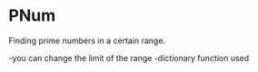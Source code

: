 # PNum
Finding prime numbers in a certain range.
 
 -you can change the limit of the range 
 -dictionary function used
